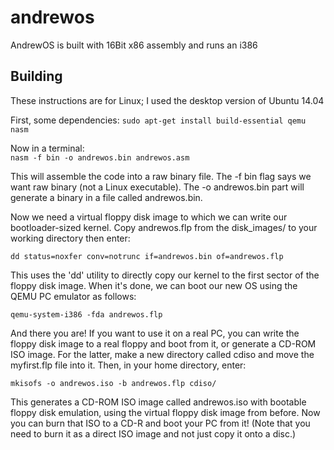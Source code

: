 # andrewos
AndrewOS is built with 16Bit x86 assembly and runs an i386

## Building

These instructions are for Linux; I used the desktop version of Ubuntu 14.04

First, some dependencies:
`sudo apt-get install build-essential qemu nasm`

Now in a terminal:  
`nasm -f bin -o andrewos.bin andrewos.asm`

This will assemble the code into a raw binary file. The -f bin flag says we want raw binary (not a Linux executable). The -o andrewos.bin part will generate a binary in a file called andrewos.bin.

Now we need a virtual floppy disk image to which we can write our bootloader-sized kernel. Copy andrewos.flp from the disk_images/ to your working directory then enter:

`dd status=noxfer conv=notrunc if=andrewos.bin of=andrewos.flp`

This uses the 'dd' utility to directly copy our kernel to the first sector of the floppy disk image. When it's done, we can boot our new OS using the QEMU PC emulator as follows:

`qemu-system-i386 -fda andrewos.flp`

And there you are! If you want to use it on a real PC, you can write the floppy disk image to a real floppy and boot from it, or generate a CD-ROM ISO image. For the latter, make a new directory called cdiso and move the myfirst.flp file into it. Then, in your home directory, enter:

`mkisofs -o andrewos.iso -b andrewos.flp cdiso/`

This generates a CD-ROM ISO image called andrewos.iso with bootable floppy disk emulation, using the virtual floppy disk image from before. Now you can burn that ISO to a CD-R and boot your PC from it! (Note that you need to burn it as a direct ISO image and not just copy it onto a disc.)
